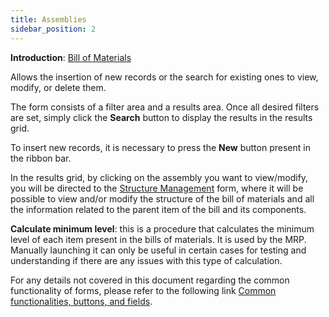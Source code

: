 ```yaml
---
title: Assemblies 
sidebar_position: 2
---
```


**Introduction**: [Bill of Materials](/docs/erp-home/registers/production/bill-of-materials/bom-intro) 

Allows the insertion of new records or the search for existing ones to view, modify, or delete them.

The form consists of a filter area and a results area. Once all desired filters are set, simply click the **Search** button to display the results in the results grid.

To insert new records, it is necessary to press the **New** button present in the ribbon bar. 

In the results grid, by clicking on the assembly you want to view/modify, you will be directed to the [Structure Management](assemblies/structure-management) form, where it will be possible to view and/or modify the structure of the bill of materials and all the information related to the parent item of the bill and its components.

**Calculate minimum level**: this is a procedure that calculates the minimum level of each item present in the bills of materials. It is used by the MRP. Manually launching it can only be useful in certain cases for testing and understanding if there are any issues with this type of calculation.

For any details not covered in this document regarding the common functionality of forms, please refer to the following link [Common functionalities, buttons, and fields](/docs/guide/common).